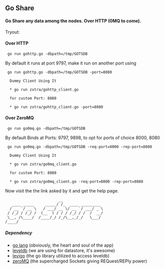 ## Go Share

#### Go Share any data among the nodes. Over HTTP (0MQ to come).

Tryout:

#### Over HTTP

```Shell
 go run gohttp.go -dbpath=/tmp/GOTSDB
```
By default it runs at port 9797, make it run on another port using
```Shell
 go run gohttp.go -dbpath=/tmp/GOTSDB -port=8080
```

```ASCII
  Dummy Client Using It

  * go run zxtra/gohttp_client.go

  for custom Port: 8080

  * go run zxtra/gohttp_client.go -port=8080
```

#### Over ZeroMQ

```Shell
 go run go0mq.go -dbpath=/tmp/GOTSDB
```
By default Binds at Ports: 9797, 9898, to opt for ports of choice 8000, 8080
```Shell
 go run go0mq.go -dbpath=/tmp/GOTSDB -req-port=8000 -rep-port=8080
```

```ASCII
  Dummy Client Using It

  * go run zxtra/go0mq_client.go

  for custom Port: 8080

  * go run zxtra/go0mq_client.go -req-port=8000 -rep-port=8080
```

Now visit the the link asked by it and get the help page.

```ASCII
                        __
   ____ _____     _____/ /_  ____ _________
  / __ `/ __ \   / ___/ __ \/ __ `/ ___/ _ \
 / /_/ / /_/ /  (__  ) / / / /_/ / /  /  __/
 \__, /\____/  /____/_/ /_/\__,_/_/   \___/
/____/

```

##### Dependency
* [go lang](http://golang.org/doc/install) (obviously, the heart and soul of the app)
* [leveldb](http://en.wikipedia.org/wiki/LevelDB) (we are using for datastore, it's awesome)
* [levigo](https://github.com/jmhodges/levigo/blob/master/README.md) (the go library utilized to access leveldb)
* [zeroMQ]() (the supercharged Sockets giving REQuest/REPly power)
